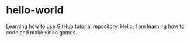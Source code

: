 # hello-world
Learning how to use GitHub tutorial repository.
Hello, I am learning how to code and make video games. 
